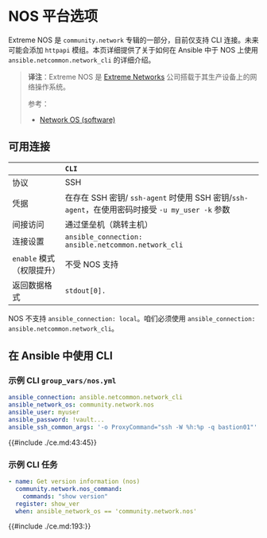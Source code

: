 # NOS 平台选项


Extreme NOS 是 `community.network` 专辑的一部分，目前仅支持 CLI 连接。未来可能会添加 `httpapi` 模组。本页详细提供了关于如何在 Ansible 中于 NOS 上使用 `ansible.netcommon.network_cli` 的详细介绍。

> **译注**：Extreme NOS 是 [Extreme Networks](https://www.extremenetworks.com/) 公司搭载于其生产设备上的网络操作系统。
>
> 参考：
>
> - [Network OS (software)](https://supportdocs.extremenetworks.com/support/documentation/network-os-software-7-3-0/)


## 可用连接


|  | `CLI` |
| :-- | :-- |
| 协议 | SSH |
| 凭据 | 在存在 SSH 密钥/ `ssh-agent` 时使用 SSH 密钥/`ssh-agent`，在使用密码时接受 `-u my_user -k` 参数 |
| 间接访问 | 通过堡垒机（跳转主机） |
| 连接设置 | `ansible_connection: ansible.netcommon.network_cli` |
| `enable` 模式（权限提升） | 不受 NOS 支持 |
| 返回数据格式 | `stdout[0].` |


NOS 不支持 `ansible_connection: local`。咱们必须使用 `ansible_connection: ansible.netcommon.network_cli`。


## 在 Ansible 中使用 CLI


### 示例 CLI `group_vars/nos.yml`

```yaml
ansible_connection: ansible.netcommon.network_cli
ansible_network_os: community.network.nos
ansible_user: myuser
ansible_password: !vault...
ansible_ssh_common_args: '-o ProxyCommand="ssh -W %h:%p -q bastion01"'
```

{{#include ./ce.md:43:45}}


### 示例 CLI 任务

```yaml
- name: Get version information (nos)
  community.network.nos_command:
    commands: "show version"
  register: show_ver
  when: ansible_network_os == 'community.network.nos'
```



{{#include ./ce.md:193:}}
